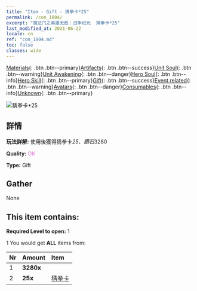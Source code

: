 ```yaml
---
title: "Item - Gift - 猜拳卡*25"
permalink: /con_1804/
excerpt: "魔法门之英雄无敌：战争纪元  猜拳卡*25"
last_modified_at: 2021-06-22
locale: cn
ref: "con_1804.md"
toc: false
classes: wide
---
```

 [Materials](/ItemsCN/){: .btn .btn--primary}[Artifacts](/ItemsCN/Artifacts/){: .btn .btn--success}[Unit Soul](/ItemsCN/UnitSoul/){: .btn .btn--warning}[Unit Awakening](/ItemsCN/UnitAwakening/){: .btn .btn--danger}[Hero Soul](/ItemsCN/HeroSoul/){: .btn .btn--info}[Hero Skill](/ItemsCN/HeroSkill/){: .btn .btn--primary}[Gift](/ItemsCN/Gift/){: .btn .btn--success}[Event related](/ItemsCN/Events/){: .btn .btn--warning}[Avatars](/ItemsCN/Avatars/){: .btn .btn--danger}[Consumables](/ItemsCN/Consumables/){: .btn .btn--info}[Unknown](/ItemsCN/Unknown/){: .btn .btn--primary}

 ![猜拳卡*25](/images/t/i_907422.png)

## 詳情
 **玩法詳解:** 使用後獲得猜拳卡*25、鑽石*3280

 **Quality:** <span style="color: #DA70D6">OK</span>

 **Type:** Gift

## Gather

  None

## This item contains:

 **Required Level to open:** 1

 1 You would get **ALL** items  from:

  | Nr | Amount |     Item    |
  |:---|:-------|:------------|
  | 1 |  **3280x** | <i class="fas fa-gem"/> |  | 
  | 2 |  **25x** | [猜拳卡](/cn/Items/con_547/) |  | 
